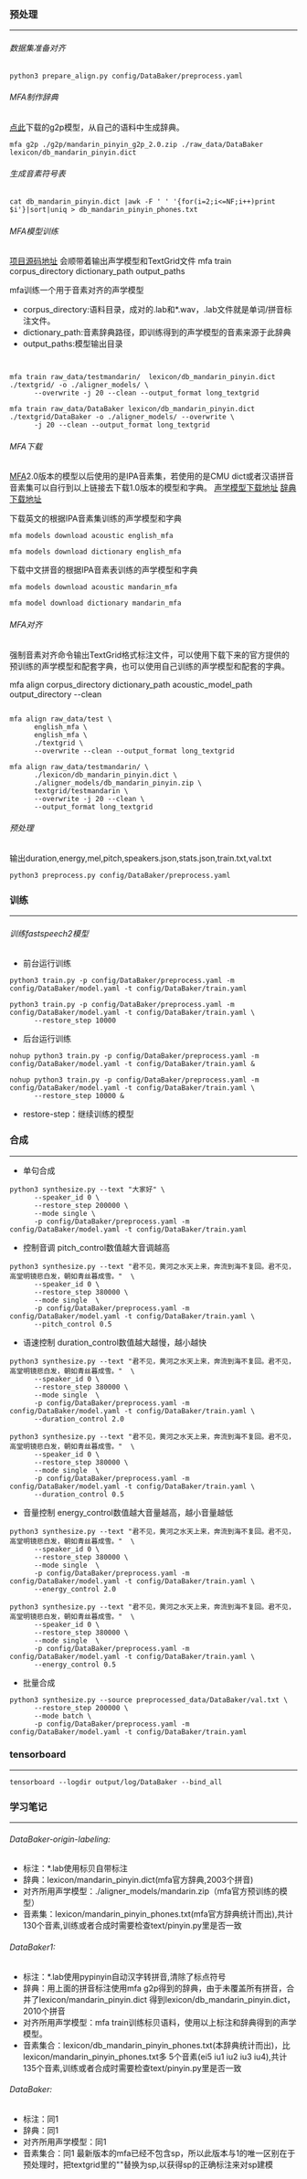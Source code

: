 
### 预处理
---
###### 数据集准备对齐

```
python3 prepare_align.py config/DataBaker/preprocess.yaml
```


###### MFA制作辞典
[点此](https://github.com/MontrealCorpusTools/mfa-models/tree/main/g2p)下载的g2p模型，从自己的语料中生成辞典。

```
mfa g2p ./g2p/mandarin_pinyin_g2p_2.0.zip ./raw_data/DataBaker lexicon/db_mandarin_pinyin.dict
```
###### 生成音素符号表
```
cat db_mandarin_pinyin.dict |awk -F ' ' '{for(i=2;i<=NF;i++)print $i'}|sort|uniq > db_mandarin_pinyin_phones.txt
```

###### MFA模型训练
[项目源码地址](https://github.com/MontrealCorpusTools/Montreal-Forced-Aligner)
会顺带着输出声学模型和TextGrid文件
mfa train corpus_directory dictionary_path output_paths 

mfa训练一个用于音素对齐的声学模型
- corpus_directory:语料目录，成对的.lab和*.wav，.lab文件就是单词/拼音标注文件。
- dictionary_path:音素辞典路径，即训练得到的声学模型的音素来源于此辞典
- output_paths:模型输出目录


```


mfa train raw_data/testmandarin/  lexicon/db_mandarin_pinyin.dict ./textgrid/ -o ./aligner_models/ \
      --overwrite -j 20 --clean --output_format long_textgrid
```
```
mfa train raw_data/DataBaker lexicon/db_mandarin_pinyin.dict ./textgrid/DataBaker -o ./aligner_models/ --overwrite \
      -j 20 --clean --output_format long_textgrid
```

###### MFA下载
[MFA](https://github.com/MontrealCorpusTools/mfa-models)2.0版本的模型以后使用的是IPA音素集，若使用的是CMU dict或者汉语拼音音素集可以自行到以上链接去下载1.0版本的模型和字典。
[声学模型下载地址](https://github.com/MontrealCorpusTools/mfa-models/tree/main/acoustic)
[辞典下载地址](https://github.com/MontrealCorpusTools/mfa-models/tree/main/dictionary)


下载英文的根据IPA音素集训练的声学模型和字典

```
mfa models download acoustic english_mfa
```
```
mfa models download dictionary english_mfa
```

下载中文拼音的根据IPA音素表训练的声学模型和字典

```
mfa models download acoustic mandarin_mfa
```
```
mfa model download dictionary mandarin_mfa
```

###### MFA对齐

强制音素对齐命令输出TextGrid格式标注文件，可以使用下载下来的官方提供的预训练的声学模型和配套字典，也可以使用自己训练的声学模型和配套的字典。

mfa align corpus_directory dictionary_path acoustic_model_path output_directory --clean
```

mfa align raw_data/test \
      english_mfa \
      english_mfa \
      ./textgrid \
      --overwrite --clean --output_format long_textgrid
```
```
mfa align raw_data/testmandarin/ \
      ./lexicon/db_mandarin_pinyin.dict \
      ./aligner_models/db_mandarin_pinyin.zip \
      textgrid/testmandarin \
      --overwrite -j 20 --clean \
      --output_format long_textgrid
```

###### 预处理
输出duration,energy,mel,pitch,speakers.json,stats.json,train.txt,val.txt

```
python3 preprocess.py config/DataBaker/preprocess.yaml
```

### 训练
---
###### 训练fastspeech2模型
- 前台运行训练
```
python3 train.py -p config/DataBaker/preprocess.yaml -m config/DataBaker/model.yaml -t config/DataBaker/train.yaml
```
```
python3 train.py -p config/DataBaker/preprocess.yaml -m config/DataBaker/model.yaml -t config/DataBaker/train.yaml \
      --restore_step 10000
```
- 后台运行训练
```
nohup python3 train.py -p config/DataBaker/preprocess.yaml -m config/DataBaker/model.yaml -t config/DataBaker/train.yaml &
```
```
nohup python3 train.py -p config/DataBaker/preprocess.yaml -m config/DataBaker/model.yaml -t config/DataBaker/train.yaml \
      --restore_step 10000 &
```
- restore-step：继续训练的模型

### 合成
---

- 单句合成
```
python3 synthesize.py --text "大家好" \
      --speaker_id 0 \
      --restore_step 200000 \
      --mode single \
      -p config/DataBaker/preprocess.yaml -m config/DataBaker/model.yaml -t config/DataBaker/train.yaml
```
- 控制音调 
pitch_control数值越大音调越高
```
python3 synthesize.py --text "君不见，黄河之水天上来，奔流到海不复回。君不见，高堂明镜悲白发，朝如青丝暮成雪。"  \
      --speaker_id 0 \
      --restore_step 380000 \
      --mode single  \
      -p config/DataBaker/preprocess.yaml -m config/DataBaker/model.yaml -t config/DataBaker/train.yaml \
      --pitch_control 0.5
```
- 语速控制
duration_control数值越大越慢，越小越快
```
python3 synthesize.py --text "君不见，黄河之水天上来，奔流到海不复回。君不见，高堂明镜悲白发，朝如青丝暮成雪。"  \
      --speaker_id 0 \
      --restore_step 380000 \
      --mode single  \
      -p config/DataBaker/preprocess.yaml -m config/DataBaker/model.yaml -t config/DataBaker/train.yaml \
      --duration_control 2.0
```
```
python3 synthesize.py --text "君不见，黄河之水天上来，奔流到海不复回。君不见，高堂明镜悲白发，朝如青丝暮成雪。"  \
      --speaker_id 0 \
      --restore_step 380000 \
      --mode single  \
      -p config/DataBaker/preprocess.yaml -m config/DataBaker/model.yaml -t config/DataBaker/train.yaml \
      --duration_control 0.5
```
- 音量控制
energy_control数值越大音量越高，越小音量越低
```
python3 synthesize.py --text "君不见，黄河之水天上来，奔流到海不复回。君不见，高堂明镜悲白发，朝如青丝暮成雪。"  \
      --speaker_id 0 \
      --restore_step 380000 \
      --mode single  \
      -p config/DataBaker/preprocess.yaml -m config/DataBaker/model.yaml -t config/DataBaker/train.yaml \
      --energy_control 2.0
```
```
python3 synthesize.py --text "君不见，黄河之水天上来，奔流到海不复回。君不见，高堂明镜悲白发，朝如青丝暮成雪。"  \
      --speaker_id 0 \
      --restore_step 380000 \
      --mode single  \
      -p config/DataBaker/preprocess.yaml -m config/DataBaker/model.yaml -t config/DataBaker/train.yaml \
      --energy_control 0.5
```

- 批量合成
```
python3 synthesize.py --source preprocessed_data/DataBaker/val.txt \
      --restore_step 200000 \
      --mode batch \
      -p config/DataBaker/preprocess.yaml -m config/DataBaker/model.yaml -t config/DataBaker/train.yaml
```


### tensorboard
---
```
tensorboard --logdir output/log/DataBaker --bind_all
```
### 学习笔记
---
###### DataBaker-origin-labeling: 
- 标注：*.lab使用标贝自带标注
- 辞典：lexicon/mandarin_pinyin.dict(mfa官方辞典,2003个拼音)
- 对齐所用声学模型：./aligner_models/mandarin.zip（mfa官方预训练的模型）
- 音素集：lexicon/mandarin_pinyin_phones.txt(mfa官方辞典统计而出),共计130个音素,训练或者合成时需要检查text/pinyin.py里是否一致


###### DataBaker1:
- 标注：*.lab使用pypinyin自动汉字转拼音,清除了标点符号
- 辞典：用上面的拼音标注使用mfa g2p得到的辞典，由于未覆盖所有拼音，合并了lexicon/mandarin_pinyin.dict
      得到lexicon/db_mandarin_pinyin.dict，2010个拼音
- 对齐所用声学模型：mfa train训练标贝语料，使用以上标注和辞典得到的声学模型。
- 音素集合：lexicon/db_mandarin_pinyin_phones.txt(本辞典统计而出)，比lexicon/mandarin_pinyin_phones.txt多
          5个音素(ei5 iu1 iu2 iu3 iu4),共计135个音素,训练或者合成时需要检查text/pinyin.py里是否一致

###### DataBaker:
- 标注：同1
- 辞典：同1
- 对齐所用声学模型：同1
- 音素集合：同1
最新版本的mfa已经不包含sp，所以此版本与1的唯一区别在于预处理时，把textgrid里的""替换为sp,以获得sp的正确标注来对sp建模
